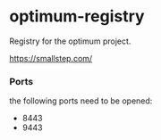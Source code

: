 # optimum-registry

Registry for the optimum project.


https://smallstep.com/


### Ports

the following ports need to be opened:
* 8443
* 9443
